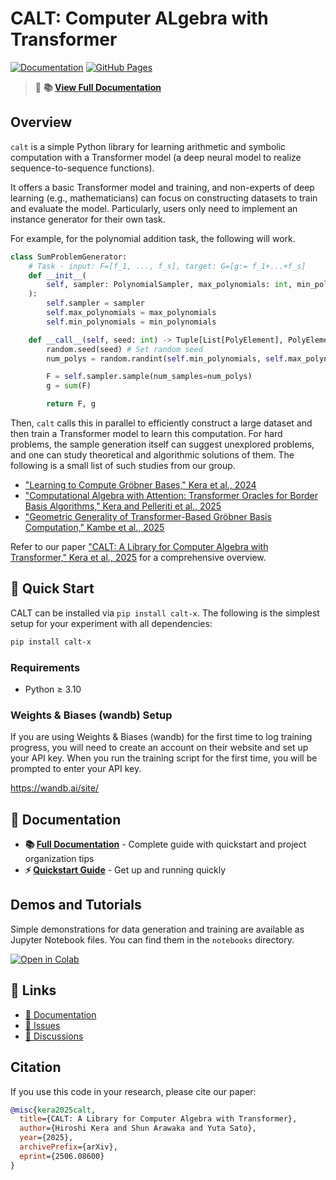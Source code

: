 # CALT: Computer ALgebra with Transformer

[![Documentation](https://img.shields.io/badge/docs-latest-brightgreen.svg)](https://hiroshikera.github.io/calt/)
[![GitHub Pages](https://img.shields.io/badge/GitHub%20Pages-View%20Documentation-blue.svg)](https://hiroshikera.github.io/calt/)

> 📖 **📚 [View Full Documentation](https://hiroshikera.github.io/calt/)**

## Overview

`calt` is a simple Python library for learning arithmetic and symbolic computation with a Transformer model (a deep neural model to realize sequence-to-sequence functions). 

It offers a basic Transformer model and training, and non-experts of deep learning (e.g., mathematicians) can focus on constructing datasets to train and evaluate the model. Particularly, users only need to implement an instance generator for their own task.

For example, for the polynomial addition task, the following will work.

```python
class SumProblemGenerator:
    # Task - input: F=[f_1, ..., f_s], target: G=[g:= f_1+...+f_s]
    def __init__(
        self, sampler: PolynomialSampler, max_polynomials: int, min_polynomials: int
    ):
        self.sampler = sampler
        self.max_polynomials = max_polynomials  
        self.min_polynomials = min_polynomials

    def __call__(self, seed: int) -> Tuple[List[PolyElement], PolyElement]:
        random.seed(seed) # Set random seed
        num_polys = random.randint(self.min_polynomials, self.max_polynomials) 

        F = self.sampler.sample(num_samples=num_polys)
        g = sum(F)

        return F, g
```

Then, `calt` calls this in parallel to efficiently construct a large dataset and then train a Transformer model to learn this computation. For hard problems, the sample generation itself can suggest unexplored problems, and one can study theoretical and algorithmic solutions of them. The following is a small list of such studies from our group. 

- ["Learning to Compute Gröbner Bases," Kera et al., 2024](https://arxiv.org/abs/2311.12904)
- ["Computational Algebra with Attention: Transformer Oracles for Border Basis Algorithms," Kera and Pelleriti et al., 2025](https://arxiv.org/abs/2505.23696)
- ["Geometric Generality of Transformer-Based Gröbner Basis Computation," Kambe et al., 2025](https://arxiv.org/abs/2504.12465)

Refer to our paper ["CALT: A Library for Computer Algebra with Transformer," Kera et al., 2025](https://arxiv.org/abs/2506.08600) for a comprehensive overview.

## 🚀 Quick Start

CALT can be installed via `pip install calt-x`. The following is the simplest setup for your experiment with all dependencies:

```bash
pip install calt-x
```

### Requirements

- Python ≥ 3.10

### Weights & Biases (wandb) Setup

If you are using Weights & Biases (wandb) for the first time to log training progress, you will need to create an account on their website and set up your API key. When you run the training script for the first time, you will be prompted to enter your API key.

https://wandb.ai/site/

## 📖 Documentation

- **📚 [Full Documentation](https://hiroshikera.github.io/calt/)** - Complete guide with quickstart and project organization tips
- **⚡ [Quickstart Guide](https://hiroshikera.github.io/calt/quickstart/)** - Get up and running quickly

## Demos and Tutorials

Simple demonstrations for data generation and training are available as Jupyter Notebook files. You can find them in the `notebooks` directory.

[![Open in Colab](https://colab.research.google.com/assets/colab-badge.svg)](https://colab.research.google.com/github/HiroshiKERA/calt/blob/dev/notebooks/demo.ipynb)

## 🔗 Links

- [📖 Documentation](https://hiroshikera.github.io/calt/)
- [🐛 Issues](https://github.com/HiroshiKERA/calt/issues)
- [💬 Discussions](https://github.com/HiroshiKERA/calt/discussions)

## Citation

If you use this code in your research, please cite our paper:

```bibtex
@misc{kera2025calt,
  title={CALT: A Library for Computer Algebra with Transformer},
  author={Hiroshi Kera and Shun Arawaka and Yuta Sato},
  year={2025},
  archivePrefix={arXiv},
  eprint={2506.08600}
}
```
